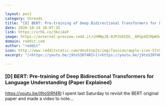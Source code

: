 ```yaml
---

layout: post
category: threads
title: "[D] BERT: Pre-training of Deep Bidirectional Transformers for Language Understanding (Paper Explained)"
date: 2020-10-19 16:07:32
link: https://vrhk.co/3kci4oF
image: https://external-preview.redd.it/shMNpJQ-0JPJUXCEG__6RSp4QlMpW3q63t0jevy-QBw.jpg?width=480&height=251.308900524&auto=webp&crop=480:251.308900524,smart&s=7cd342f898c070110b5e4dead0e2da9338373c5c
domain: reddit.com
author: "reddit"
icon: http://www.redditstatic.com/desktop2x/img/favicon/apple-icon-57x57.png
excerpt: "[<https://youtu.be/j9toSIRf4RI>](<https://youtu.be/j9toSIRf4RI>) I spent last Saturday to revisit the BERT original paper and made a video to note..."

---
```


### [D] BERT: Pre-training of Deep Bidirectional Transformers for Language Understanding (Paper Explained)

[<https://youtu.be/j9toSIRf4RI>](<https://youtu.be/j9toSIRf4RI>) I spent last Saturday to revisit the BERT original paper and made a video to note...